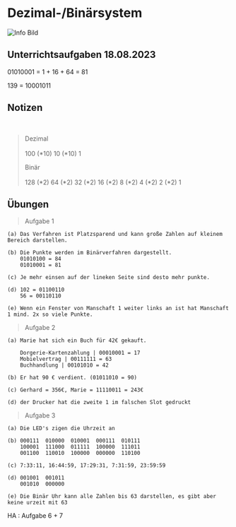 # Dezimal-/Binärsystem
![Info Bild](https://www.klassenfahrt.eu/UserFiles/Image/Lehrplaninhalte_und_Faecher/processor-2217771_1920.jpg)

## Unterrichtsaufgaben 18.08.2023
01010001 = 1 + 16 + 64 = 81

139 = 10001011

## Notizen
<br>
                             
> Dezimal                     
> <br>
> 100 (*10) 10 (*10) 1        
>
> Binär       
> <br>
> 128 (*2)   64 (*2)     32    (*2)      16 (*2)     8   (*2)    4   (*2)    2   (*2)    1

## Übungen

> Aufgabe 1

    (a) Das Verfahren ist Platzsparend und kann große Zahlen auf kleinem Bereich darstellen.

    (b) Die Punkte werden im Binärverfahren dargestellt.
        01010100 = 84
        01010001 = 81

    (c) Je mehr einsen auf der lineken Seite sind desto mehr punkte.

    (d) 102 = 01100110
        56 = 00110110

    (e) Wenn ein Fenster von Manschaft 1 weiter links an ist hat Manschaft 1 mind. 2x so viele Punkte.

> Aufgabe 2

    (a) Marie hat sich ein Buch für 42€ gekauft.
        
        Dorgerie-Kartenzahlung | 00010001 = 17
        Mobielvertrag | 00111111 = 63
        Buchhandlung | 00101010 = 42
    
    (b) Er hat 90 € verdient. (01011010 = 90)

    (c) Gerhard = 356€, Marie = 11110011 = 243€

    (d) der Drucker hat die zweite 1 im falschen Slot gedruckt

> Aufgabe 3

    (a) Die LED's zigen die Uhrzeit an

    (b) 000111  010000  010001  000111  010111
        100001  111000  011111  100000  111011
        001100  110010  100000  000000  110100

    (c) 7:33:11, 16:44:59, 17:29:31, 7:31:59, 23:59:59

    (d) 001001  001011
        001010  000000

    (e) Die Binär Uhr kann alle Zahlen bis 63 darstellen, es gibt aber keine urzeit mit 63

HA : Aufgabe 6 + 7

